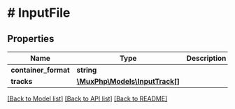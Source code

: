 # # InputFile

## Properties

Name | Type | Description | Notes
------------ | ------------- | ------------- | -------------
**container_format** | **string** |  | [optional] 
**tracks** | [**\MuxPhp\Models\InputTrack[]**](InputTrack.md) |  | [optional] 

[[Back to Model list]](../../README.md#documentation-for-models) [[Back to API list]](../../README.md#documentation-for-api-endpoints) [[Back to README]](../../README.md)



